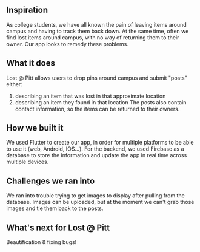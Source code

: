 ## Inspiration
As college students, we have all known the pain of leaving items around campus and having to track them back down. At the same time, often we find lost items around campus, with no way of returning them to their owner. Our app looks to remedy these problems.

## What it does
Lost @ Pitt allows users to drop pins around campus and submit "posts" either:
1. describing an item that was lost in that approximate location
2. describing an item they found in that location
The posts also contain contact information, so the items can be returned to their owners.

## How we built it
We used Flutter to create our app, in order for multiple platforms to be able to use it (web, Android, IOS...). For the backend, we used Firebase as a database to store the information and update the app in real time across multiple devices.

## Challenges we ran into
We ran into trouble trying to get images to display after pulling from the database. Images can be uploaded, but at the moment we can't grab those images and tie them back to the posts.

## What's next for Lost @ Pitt
Beautification & fixing bugs!
